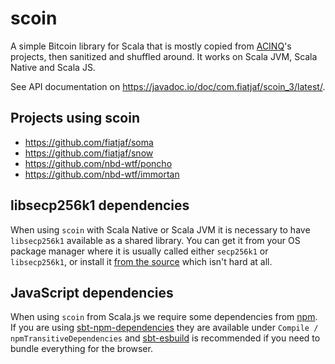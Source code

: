 scoin
=====

A simple Bitcoin library for Scala that is mostly copied from [ACINQ](https://github.com/acinq)'s projects, then sanitized and shuffled around. It works on Scala JVM, Scala Native and Scala JS.

See API documentation on https://javadoc.io/doc/com.fiatjaf/scoin_3/latest/.

## Projects using scoin

  - https://github.com/fiatjaf/soma
  - https://github.com/fiatjaf/snow
  - https://github.com/nbd-wtf/poncho
  - https://github.com/nbd-wtf/immortan

## libsecp256k1 dependencies

When using `scoin` with Scala Native or Scala JVM it is necessary to have `libsecp256k1` available as a shared library. You can get it from your OS package manager where it is usually called either `secp256k1` or `libsecp256k1`, or install it [from the source](https://github.com/bitcoin-core/secp256k1) which isn't hard at all.

## JavaScript dependencies

When using `scoin` from Scala.js we require some dependencies from [npm](https://npmjs.com/). If you are using [sbt-npm-dependencies](https://github.com/davenverse/sbt-npm-dependencies) they are available under `Compile / npmTransitiveDependencies` and [sbt-esbuild](https://github.com/fiatjaf/sbt-esbuild) is recommended if you need to bundle everything for the browser.
